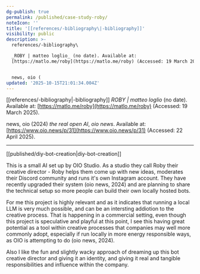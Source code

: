```yaml
---
dg-publish: true
permalink: /published/case-study-roby/
noteIcon: ''
title: '[[references/-bibliography\|-bibliography]]'
visibility: public
description: >-
  references/-bibliography\

  _ROBY | matteo loglio_ (no date). Available at:
  [https://matlo.me/roby](https://matlo.me/roby) (Accessed: 19 March 2025).


  news, oio (
updated: '2025-10-15T21:01:34.004Z'
---
```


[[references/-bibliography\|-bibliography]]
_ROBY | matteo loglio_ (no date). Available at: [https://matlo.me/roby](https://matlo.me/roby) (Accessed: 19 March 2025).

news, oio (2024) _the real open AI_, _oio news_. Available at: [https://www.oio.news/p/31](https://www.oio.news/p/31) (Accessed: 22 April 2025).

---

[[published/diy-bot-creation\|diy-bot-creation]]

This is a small AI set up by OIO Studio. As a studio they call Roby their creative director - Roby helps them come up with new ideas, moderates their Discord community and runs it's own Instagram account. They have recently upgraded their system (oio news, 2024) and are planning to share the technical setup so more people can build their own locally hosted bots. 

For me this project is highly relevant and
as it indicates that running a local LLM is very much possible, and can be an intersting addiotion to the creative process. That is happening in a commercial setting, even though this project is speculative and playful at this point, I see this having great potential as a tool within creative processes that companies may well more commonly adopt, especially if run locally in more energy responsible ways, as OIO is attempting to do (oio news, 2024).

Also I like the fun and slightly wacky approach of dreaming up this bot creative director and giving it an identity, and giving it real and tangible responsibilities and influence within the company.
